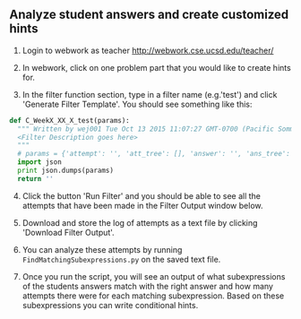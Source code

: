 ## Analyze student answers and create customized hints ##

1. Login to webwork as teacher http://webwork.cse.ucsd.edu/teacher/

2. In webwork, click on one problem part that you would like to create hints for.

3. In the filter function section, type in a filter name (e.g.'test') and click 'Generate Filter Template'. You should see something like this:

  ```python
  def C_WeekX_XX_X_test(params):
    """ Written by wej001 Tue Oct 13 2015 11:07:27 GMT-0700 (Pacific Sommerzeit)
    <Filter Description goes here>
    """
    # params = {'attempt': '', 'att_tree': [], 'answer': '', 'ans_tree': [], 'variables': [{'name':,'value':}]} 
    import json
    print json.dumps(params)
    return ''
  ```

4. Click the button 'Run Filter' and you should be able to see all the attempts that have been made in the Filter Output window below.

5. Download and store the log of attempts as a text file by clicking 'Download Filter Output'.

6. You can analyze these attempts by running ``FindMatchingSubexpressions.py`` on the saved text file.

7. Once you run the script, you will see an output of what subexpressions of the students answers match with the right answer and how many attempts there were for each matching subexpression. Based on these subexpressions you can write conditional hints.
